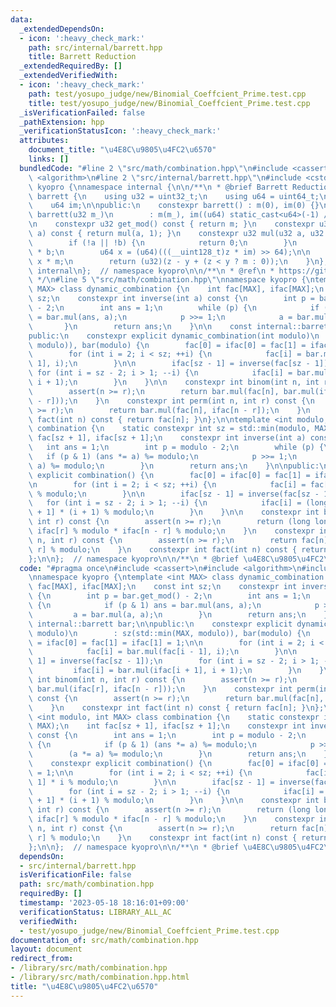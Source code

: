 ```yaml
---
data:
  _extendedDependsOn:
  - icon: ':heavy_check_mark:'
    path: src/internal/barrett.hpp
    title: Barrett Reduction
  _extendedRequiredBy: []
  _extendedVerifiedWith:
  - icon: ':heavy_check_mark:'
    path: test/yosupo_judge/new/Binomial_Coeffcient_Prime.test.cpp
    title: test/yosupo_judge/new/Binomial_Coeffcient_Prime.test.cpp
  _isVerificationFailed: false
  _pathExtension: hpp
  _verificationStatusIcon: ':heavy_check_mark:'
  attributes:
    document_title: "\u4E8C\u9805\u4FC2\u6570"
    links: []
  bundledCode: "#line 2 \"src/math/combination.hpp\"\n#include <cassert>\n#include\
    \ <algorithm>\n#line 2 \"src/internal/barrett.hpp\"\n#include <cstdint>\nnamespace\
    \ kyopro {\nnamespace internal {\n\n/**\n * @brief Barrett Reduction\n */\nclass\
    \ barrett {\n    using u32 = uint32_t;\n    using u64 = uint64_t;\n\n    u32 m;\n\
    \    u64 im;\n\npublic:\n    constexpr barrett() : m(0), im(0) {}\n    constexpr\
    \ barrett(u32 m_)\n        : m(m_), im((u64) static_cast<u64>(-1) / m_ + 1) {}\n\
    \n    constexpr u32 get_mod() const { return m; }\n    constexpr u32 reduce(int64_t\
    \ a) const { return mul(a, 1); }\n    constexpr u32 mul(u32 a, u32 b) const {\n\
    \        if (!a || !b) {\n            return 0;\n        }\n        u64 z = (u64)a\
    \ * b;\n        u64 x = (u64)(((__uint128_t)z * im) >> 64);\n\n        u64 y =\
    \ x * m;\n        return (u32)(z - y + (z < y ? m : 0));\n    }\n};\n};  // namespace\
    \ internal\n};  // namespace kyopro\n\n/**\n * @ref\n * https://github.com/atcoder/ac-library/blob/master/atcoder/internal_math.hpp\n\
    \ */\n#line 5 \"src/math/combination.hpp\"\nnamespace kyopro {\ntemplate <int\
    \ MAX> class dynamic_combination {\n    int fac[MAX], ifac[MAX];\n    const int\
    \ sz;\n    constexpr int inverse(int a) const {\n        int p = bar.get_mod()\
    \ - 2;\n        int ans = 1;\n        while (p) {\n            if (p & 1) ans\
    \ = bar.mul(ans, a);\n            p >>= 1;\n            a = bar.mul(a, a);\n \
    \       }\n        return ans;\n    }\n\n    const internal::barrett bar;\n\n\
    public:\n    constexpr explicit dynamic_combination(int modulo)\n        : sz(std::min(MAX,\
    \ modulo)), bar(modulo) {\n        fac[0] = ifac[0] = fac[1] = ifac[1] = 1;\n\n\
    \        for (int i = 2; i < sz; ++i) {\n            fac[i] = bar.mul(fac[i -\
    \ 1], i);\n        }\n\n        ifac[sz - 1] = inverse(fac[sz - 1]);\n       \
    \ for (int i = sz - 2; i > 1; --i) {\n            ifac[i] = bar.mul(ifac[i + 1],\
    \ i + 1);\n        }\n    }\n\n    constexpr int binom(int n, int r) const {\n\
    \        assert(n >= r);\n        return bar.mul(fac[n], bar.mul(ifac[r], ifac[n\
    \ - r]));\n    }\n    constexpr int perm(int n, int r) const {\n        assert(n\
    \ >= r);\n        return bar.mul(fac[n], ifac[n - r]);\n    }\n    constexpr int\
    \ fact(int n) const { return fac[n]; }\n};\n\ntemplate <int modulo, int MAX> class\
    \ combination {\n    static constexpr int sz = std::min(modulo, MAX);\n    int\
    \ fac[sz + 1], ifac[sz + 1];\n    constexpr int inverse(int a) const {\n     \
    \   int ans = 1;\n        int p = modulo - 2;\n        while (p) {\n         \
    \   if (p & 1) (ans *= a) %= modulo;\n            p >>= 1;\n            (a *=\
    \ a) %= modulo;\n        }\n        return ans;\n    }\n\npublic:\n    constexpr\
    \ explicit combination() {\n        fac[0] = ifac[0] = fac[1] = ifac[1] = 1;\n\
    \n        for (int i = 2; i < sz; ++i) {\n            fac[i] = fac[i - 1] * i\
    \ % modulo;\n        }\n\n        ifac[sz - 1] = inverse(fac[sz - 1]);\n     \
    \   for (int i = sz - 2; i > 1; --i) {\n            ifac[i] = (long long)ifac[i\
    \ + 1] * (i + 1) % modulo;\n        }\n    }\n\n    constexpr int binom(int n,\
    \ int r) const {\n        assert(n >= r);\n        return (long long)fac[n] *\
    \ ifac[r] % modulo * ifac[n - r] % modulo;\n    }\n    constexpr int perm(int\
    \ n, int r) const {\n        assert(n >= r);\n        return fac[n] * ifac[n -\
    \ r] % modulo;\n    }\n    constexpr int fact(int n) const { return fac[n]; }\n\
    };\n\n};  // namespace kyopro\n\n/**\n * @brief \u4E8C\u9805\u4FC2\u6570\n */\n"
  code: "#pragma once\n#include <cassert>\n#include <algorithm>\n#include \"../internal/barrett.hpp\"\
    \nnamespace kyopro {\ntemplate <int MAX> class dynamic_combination {\n    int\
    \ fac[MAX], ifac[MAX];\n    const int sz;\n    constexpr int inverse(int a) const\
    \ {\n        int p = bar.get_mod() - 2;\n        int ans = 1;\n        while (p)\
    \ {\n            if (p & 1) ans = bar.mul(ans, a);\n            p >>= 1;\n   \
    \         a = bar.mul(a, a);\n        }\n        return ans;\n    }\n\n    const\
    \ internal::barrett bar;\n\npublic:\n    constexpr explicit dynamic_combination(int\
    \ modulo)\n        : sz(std::min(MAX, modulo)), bar(modulo) {\n        fac[0]\
    \ = ifac[0] = fac[1] = ifac[1] = 1;\n\n        for (int i = 2; i < sz; ++i) {\n\
    \            fac[i] = bar.mul(fac[i - 1], i);\n        }\n\n        ifac[sz -\
    \ 1] = inverse(fac[sz - 1]);\n        for (int i = sz - 2; i > 1; --i) {\n   \
    \         ifac[i] = bar.mul(ifac[i + 1], i + 1);\n        }\n    }\n\n    constexpr\
    \ int binom(int n, int r) const {\n        assert(n >= r);\n        return bar.mul(fac[n],\
    \ bar.mul(ifac[r], ifac[n - r]));\n    }\n    constexpr int perm(int n, int r)\
    \ const {\n        assert(n >= r);\n        return bar.mul(fac[n], ifac[n - r]);\n\
    \    }\n    constexpr int fact(int n) const { return fac[n]; }\n};\n\ntemplate\
    \ <int modulo, int MAX> class combination {\n    static constexpr int sz = std::min(modulo,\
    \ MAX);\n    int fac[sz + 1], ifac[sz + 1];\n    constexpr int inverse(int a)\
    \ const {\n        int ans = 1;\n        int p = modulo - 2;\n        while (p)\
    \ {\n            if (p & 1) (ans *= a) %= modulo;\n            p >>= 1;\n    \
    \        (a *= a) %= modulo;\n        }\n        return ans;\n    }\n\npublic:\n\
    \    constexpr explicit combination() {\n        fac[0] = ifac[0] = fac[1] = ifac[1]\
    \ = 1;\n\n        for (int i = 2; i < sz; ++i) {\n            fac[i] = fac[i -\
    \ 1] * i % modulo;\n        }\n\n        ifac[sz - 1] = inverse(fac[sz - 1]);\n\
    \        for (int i = sz - 2; i > 1; --i) {\n            ifac[i] = (long long)ifac[i\
    \ + 1] * (i + 1) % modulo;\n        }\n    }\n\n    constexpr int binom(int n,\
    \ int r) const {\n        assert(n >= r);\n        return (long long)fac[n] *\
    \ ifac[r] % modulo * ifac[n - r] % modulo;\n    }\n    constexpr int perm(int\
    \ n, int r) const {\n        assert(n >= r);\n        return fac[n] * ifac[n -\
    \ r] % modulo;\n    }\n    constexpr int fact(int n) const { return fac[n]; }\n\
    };\n\n};  // namespace kyopro\n\n/**\n * @brief \u4E8C\u9805\u4FC2\u6570\n */"
  dependsOn:
  - src/internal/barrett.hpp
  isVerificationFile: false
  path: src/math/combination.hpp
  requiredBy: []
  timestamp: '2023-05-18 18:16:01+09:00'
  verificationStatus: LIBRARY_ALL_AC
  verifiedWith:
  - test/yosupo_judge/new/Binomial_Coeffcient_Prime.test.cpp
documentation_of: src/math/combination.hpp
layout: document
redirect_from:
- /library/src/math/combination.hpp
- /library/src/math/combination.hpp.html
title: "\u4E8C\u9805\u4FC2\u6570"
---
```

